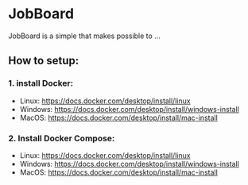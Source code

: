 # JobBoard
JobBoard is a simple that makes possible to ...

## How to setup:
### 1. install Docker:
- Linux: https://docs.docker.com/desktop/install/linux
- Windows: https://docs.docker.com/desktop/install/windows-install
- MacOS: https://docs.docker.com/desktop/install/mac-install
### 2. Install Docker Compose: 
- Linux: https://docs.docker.com/desktop/install/linux
- Windows: https://docs.docker.com/desktop/install/windows-install
- MacOS: https://docs.docker.com/desktop/install/mac-install

